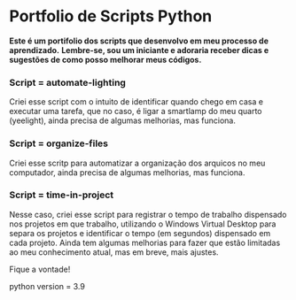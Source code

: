 # Portfolio de Scripts Python

**Este é um portifolio dos scripts que desenvolvo em meu processo de aprendizado.**
**Lembre-se, sou um iniciante e adoraria receber dicas e sugestões de como posso melhorar meus códigos.**

### Script = automate-lighting
Criei esse script com o intuito de identificar quando chego em casa e executar uma tarefa, que no caso, é ligar a smartlamp do meu quarto (yeelight),  ainda precisa de algumas melhorias, mas funciona.

### Script = organize-files
Criei esse scritp para automatizar a organização dos arquicos no meu computador, ainda precisa de algumas melhorias, mas funciona.

### Script = time-in-project
Nesse caso, criei esse script para registrar o tempo de trabalho dispensado nos projetos em que trabalho, utilizando o Windows Virtual Desktop para separa os projetos e identificar o tempo (em segundos) dispensado em cada projeto. Ainda tem algumas melhorias para fazer que estão limitadas ao meu conhecimento atual, mas em breve, mais ajustes.

Fique a vontade!

python version = 3.9
